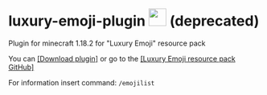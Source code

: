 # luxury-emoji-plugin <img src="https://github.com/teacondemns/static.pexty.xyz/blob/main/src/emoji/animated/minecraft.gif?raw=true" height="35"/> (deprecated)
Plugin for minecraft 1.18.2 for "Luxury Emoji" resource pack

You can
[[Download plugin]](https://github.com/aratakileo/luxury-emoji-plugin/raw/main/luxury-emoji-plugin-1.18.2.jar)
or go to the
[[Luxury Emoji resource pack GitHub]](https://github.com/aratakileo/luxury-emoji)

For information insert command: `/emojilist`
